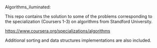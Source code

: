 Algorithms_iluminated:

This repo contains the solution to some of the problems corresponding to the specialization (Coursers 1-3) 
on algorithms from Standford University.

https://www.coursera.org/specializations/algorithms

Additional sorting and data structures implementations are also included.


